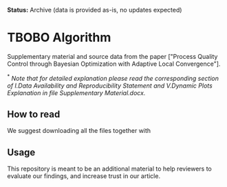 **Status:** Archive (data is provided as-is, no updates expected)

# TBOBO Algorithm

Supplementary material and source data from the paper ["Process Quality Control through Bayesian Optimization with Adaptive Local Convergence"].

<sup>*</sup> *Note that for detailed explanation please read the corresponding section of I.Data Availability and Reproducibility Statement and V.Dynamic Plots Explanation in file Supplementary Material.docx.*

## How to read

We suggest downloading all the files together with 

## Usage

This repository is meant to be an additional material to help reviewers to evaluate our findings, and increase trust in our article.
